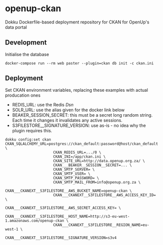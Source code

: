 # openup-ckan

Dokku Dockerfile-based deployment repository for CKAN for OpenUp's data portal


## Development

Initialise the database

    docker-compose run --rm web paster --plugin=ckan db init -c ckan.ini


## Deployment

Set CKAN environment variables, replacing these examples with actual producation ones

- REDIS_URL: use the Redis _Dsn_
- SOLR_URL: use the alias given for the docker link below
- BEAKER_SESSION_SECRET: this must be a secret long random string. Each time it changes it invalidates any active sessions.
- S3FILESTORE__SIGNATURE_VERSION: use as-is - no idea why the plugin requires this.

```
dokku config:set ckan CKAN_SQLALCHEMY_URL=postgres://ckan_default:password@host/ckan_default \
                      CKAN_REDIS_URL=.../0 \
                      CKAN_INI=/app/ckan.ini \
                      CKAN_SITE_URL=http://data.openup.org.za/ \
                      CKAN___BEAKER__SESSION__SECRET=... \
                      CKAN_SMTP_SERVER= \
                      CKAN_SMTP_USER= \
                      CKAN_SMTP_PASSWORD= \
                      CKAN_SMTP_MAIL_FROM=info@openup.org.za \
                      CKAN___CKANEXT__S3FILESTORE__AWS_BUCKET_NAME=openup-ckan \
                      CKAN___CKANEXT__S3FILESTORE__AWS_ACCESS_KEY_ID= \
                      CKAN___CKANEXT__S3FILESTORE__AWS_SECRET_ACCESS_KEY= \
                      CKAN___CKANEXT__S3FILESTORE__HOST_NAME=http://s3-eu-west-1.amazonaws.com/openup-ckan \
                      CKAN___CKANEXT__S3FILESTORE__REGION_NAME=eu-west-1 \
                      CKAN___CKANEXT__S3FILESTORE__SIGNATURE_VERSION=s3v4
```
